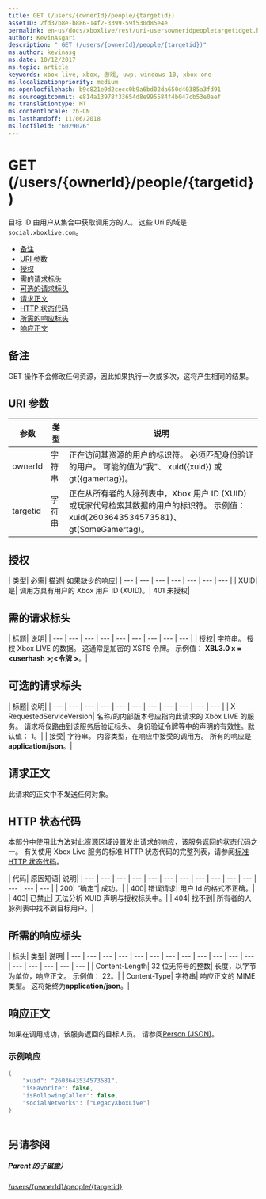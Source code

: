 ```yaml
---
title: GET (/users/{ownerId}/people/{targetid})
assetID: 2fd37b8e-b886-14f2-3399-59f530d85e4e
permalink: en-us/docs/xboxlive/rest/uri-usersowneridpeopletargetidget.html
author: KevinAsgari
description: " GET (/users/{ownerId}/people/{targetid})"
ms.author: kevinasg
ms.date: 10/12/2017
ms.topic: article
keywords: xbox live, xbox, 游戏, uwp, windows 10, xbox one
ms.localizationpriority: medium
ms.openlocfilehash: b9c821e9d2cecc0b9a6bd02da650d40385a3fd91
ms.sourcegitcommit: e814a13978f33654d8e995584f4b047cb53e0aef
ms.translationtype: MT
ms.contentlocale: zh-CN
ms.lasthandoff: 11/06/2018
ms.locfileid: "6029026"
---
```

# <a name="get-usersowneridpeopletargetid"></a>GET (/users/{ownerId}/people/{targetid})
目标 ID 由用户从集合中获取调用方的人。 这些 Uri 的域是`social.xboxlive.com`。
 
  * [备注](#ID4EV)
  * [URI 参数](#ID4E5)
  * [授权](#ID4EJB)
  * [需的请求标头](#ID4ERC)
  * [可选的请求标头](#ID4EQD)
  * [请求正文](#ID4EWE)
  * [HTTP 状态代码](#ID4EBF)
  * [所需的响应标头](#ID4EDH)
  * [响应正文](#ID4EQAAC)
 
<a id="ID4EV"></a>

 
## <a name="remarks"></a>备注
 
GET 操作不会修改任何资源，因此如果执行一次或多次，这将产生相同的结果。
  
<a id="ID4E5"></a>

 
## <a name="uri-parameters"></a>URI 参数
 
| 参数| 类型| 说明| 
| --- | --- | --- | 
| ownerId| 字符串| 正在访问其资源的用户的标识符。 必须匹配身份验证的用户。 可能的值为"我"、 xuid({xuid}) 或 gt({gamertag})。| 
| targetid| 字符串| 正在从所有者的人脉列表中，Xbox 用户 ID (XUID) 或玩家代号检索其数据的用户的标识符。 示例值： xuid(2603643534573581)、 gt(SomeGamertag)。| 
  
<a id="ID4EJB"></a>

 
## <a name="authorization"></a>授权
 
| 类型| 必需| 描述| 如果缺少的响应| 
| --- | --- | --- | --- | --- | --- | --- | 
| XUID| 是| 调用方具有用户的 Xbox 用户 ID (XUID)。| 401 未授权| 
  
<a id="ID4ERC"></a>

 
## <a name="required-request-headers"></a>需的请求标头
 
| 标题| 说明| 
| --- | --- | --- | --- | --- | --- | --- | --- | --- | 
| 授权| 字符串。 授权 Xbox LIVE 的数据。 这通常是加密的 XSTS 令牌。 示例值： <b>XBL3.0 x =&lt;userhash >;&lt;令牌 ></b>。| 
  
<a id="ID4EQD"></a>

 
## <a name="optional-request-headers"></a>可选的请求标头
 
| 标题| 说明| 
| --- | --- | --- | --- | --- | --- | --- | --- | --- | --- | --- | 
| X RequestedServiceVersion| 名称/的内部版本号应指向此请求的 Xbox LIVE 的服务。 请求将仅路由到该服务后验证标头、 身份验证令牌等中的声明的有效性。默认值： 1。| 
| 接受| 字符串。 内容类型，在响应中接受的调用方。 所有的响应是<b>application/json</b>。| 
  
<a id="ID4EWE"></a>

 
## <a name="request-body"></a>请求正文
 
此请求的正文中不发送任何对象。
  
<a id="ID4EBF"></a>

 
## <a name="http-status-codes"></a>HTTP 状态代码
 
本部分中使用此方法对此资源区域设置发出请求的响应，该服务返回的状态代码之一。 有关使用 Xbox Live 服务的标准 HTTP 状态代码的完整列表，请参阅[标准 HTTP 状态代码](../../additional/httpstatuscodes.md)。
 
| 代码| 原因短语| 说明| 
| --- | --- | --- | --- | --- | --- | --- | --- | --- | --- | --- | --- | --- | --- | 
| 200| “确定”| 成功。| 
| 400| 错误请求| 用户 Id 的格式不正确。| 
| 403| 已禁止| 无法分析 XUID 声明与授权标头中。| 
| 404| 找不到| 所有者的人脉列表中找不到目标用户。| 
  
<a id="ID4EDH"></a>

 
## <a name="required-response-headers"></a>所需的响应标头
 
| 标头| 类型| 说明| 
| --- | --- | --- | --- | --- | --- | --- | --- | --- | --- | --- | --- | --- | --- | --- | --- | --- | 
| Content-Length| 32 位无符号的整数| 长度，以字节为单位，响应正文。 示例值： 22。| 
| Content-Type| 字符串| 响应正文的 MIME 类型。 这将始终为<b>application/json</b>。| 
  
<a id="ID4EQAAC"></a>

 
## <a name="response-body"></a>响应正文
 
如果在调用成功，该服务返回的目标人员。 请参阅[Person (JSON)](../../json/json-person.md)。
 
<a id="ID4E3AAC"></a>

 
### <a name="sample-response"></a>示例响应
 

```cpp
{
    "xuid": "2603643534573581",
    "isFavorite": false,
    "isFollowingCaller": false,
    "socialNetworks": ["LegacyXboxLive"]
}
         
```

   
<a id="ID4EGBAC"></a>

 
## <a name="see-also"></a>另请参阅
 
<a id="ID4EIBAC"></a>

 
##### <a name="parent"></a>Parent 的子磁盘） 

[/users/{ownerId}/people/{targetid}](uri-usersowneridpeopletargetid.md)

   